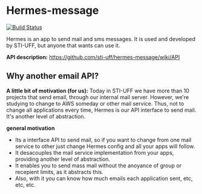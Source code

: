 Hermes-message
===============

[![Build Status](https://travis-ci.org/sti-uff/hermes-message.png?branch=master)](https://travis-ci.org/sti-uff/hermes-message)

Hermes is an app to send mail and sms messages. It is used and developed by STI-UFF, but anyone that wants can use it.

__API description:__ https://github.com/sti-uff/hermes-message/wiki/API

Why another email API?
---
__A little bit of motivation (for us):__ Today in STI-UFF we have more than 10 projects that send email, through our internal mail server. 
However, we're studying to change to AWS someday or other mail service. Thus, not to change all applications every time, Hermes is our API interface to send mail.
It's another level of abstraction.

__general motivation__
* Its a interface API to send mail, so if you want to change from one mail service to other just change Hermes config and all your apps will follow.
* It desacouples the mail service implementation from your apps, providing another level of abstraction.
* It enables you to send mass mail without the anoyance of group or recepient limits, as it abstracts this.
* Also, with it you can know how much emails each application sent, etc, etc, etc.

